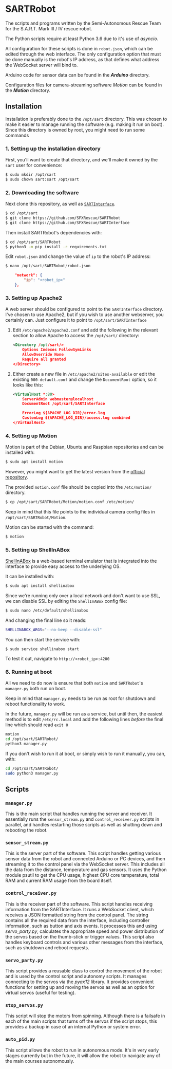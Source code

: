 # SARTRobot
The scripts and programs written by the Semi-Autonomous Rescue Team for the S.A.R.T. Mark III / IV rescue robot.

The Python scripts require at least Python 3.6 due to it's use of _asyncio_.

All configuration for these scripts is done in `robot.json`, which can be edited through the web interface. The only configuration option that must be done manually is the robot's IP address, as that defines what address the WebSocket server will bind to.

Arduino code for sensor data can be found in the **_Arduino_** directory.

Configuration files for camera-streaming software _Motion_ can be found in the **_Motion_** directory. 

## Installation
Installation is preferably done to the `/opt/sart` directory. This was chosen to make it easier to manage running the software (e.g. making it run on boot). Since this directory is owned by root, you might need to run some commands 

### 1. Setting up the installation directory

First, you'll want to create that directory, and we'll make it owned by the `sart` user for convenience:
```sh
$ sudo mkdir /opt/sart
$ sudo chown sart:sart /opt/sart
```

### 2. Downloading the software

Next clone this repository, as well as [`SARTInterface`](https://github.com/SFXRescue/SARTInterface). 

```sh
$ cd /opt/sart
$ git clone https://github.com/SFXRescue/SARTRobot
$ git clone https://github.com/SFXRescue/SARTInterface
```

Then install SARTRobot's dependencies with:

```sh
$ cd /opt/sart/SARTRobot
$ python3 -m pip install -r requirements.txt
```

Edit `robot.json` and change the value of `ip` to the robot's IP address:
```s
$ nano /opt/sart/SARTRobot/robot.json
```

```json
    "network": {
		"ip": "<robot_ip>"
	},
```

### 3. Setting up Apache2

A web server should be configured to point to the `SARTInterface` directory. I've chosen to use Apache2, but if you wish to use another webserver, you certainly can. Just configure it to point to `/opt/sart/SARTInterface`

1. Edit `/etc/apache2/apache2.conf` and add the following in the relevant section to allow Apache to access the `/opt/sart/` directory:

    ```xml
    <Directory /opt/sart/>
        Options Indexes FollowSymLinks
        AllowOverride None
        Require all granted
    </Directory>
    ```

2. Either create a new file in `/etc/apache2/sites-available` or edit the existing `000-default.conf` and change the `DocumentRoot` option, so it looks like this:

    ```xml
    <VirtualHost *:80>
        ServerAdmin webmaster@localhost
        DocumentRoot /opt/sart/SARTInterface

        ErrorLog ${APACHE_LOG_DIR}/error.log
        CustomLog ${APACHE_LOG_DIR}/access.log combined
    </VirtualHost>

    ```

### 4. Setting up Motion

Motion is part of the Debian, Ubuntu and Raspbian repositories and can be installed with:

```sh
$ sudo apt install motion
```
However, you might want to get the latest version from the [official repository](https://github.com/Motion-Project/motion).

The provided `motion.conf` file should be copied into the `/etc/motion/` directory.

```sh
$ cp /opt/sart/SARTRobot/Motion/motion.conf /etc/motion/
```

Keep in mind that this file points to the individual camera config files in `/opt/sart/SARTRobot/Motion`.

Motion can be started with the command:
```sh
$ motion
```

### 5. Setting up ShellInABox
[ShellInABox](https://github.com/shellinabox/shellinabox) is a web-based terminal emulator that is integrated into the interface to provide easy access to the underlying OS.

It can be installed with:
```sh
$ sudo apt install shellinabox
```
Since we're running only over a local network and don't want to use SSL, we can disable SSL by editing the `ShellInABox` config file:
```sh
$ sudo nano /etc/default/shellinabox
```
And changing the final line so it reads:
```sh
SHELLINABOX_ARGS="--no-beep --disable-ssl"
```
You can then start the service with:
```
$ sudo service shellinabox start
```
To test it out, navigate to `http://<robot_ip>:4200`

### 6. Running at boot

All we need to do now is ensure that both `motion` and `SARTRobot`'s `manager.py` both run on boot.

Keep in mind that `manager.py` needs to be run as root for shutdown and reboot functionality to work.

In the future, `manager.py` will be run as a service, but until then, the easiest method is to edit `/etc/rc.local` and add the following lines _before_ the final line which should read `exit 0`

```sh
motion
cd /opt/sart/SARTRobot/
python3 manager.py
```

If you don't wish to run it at boot, or simply wish to run it manually, you can, with:
```sh
cd /opt/sart/SARTRobot/
sudo python3 manager.py
```


## Scripts

### `manager.py`
This is the main script that handles running the server and receiver. It essentially runs the `sensor_stream.py` and `control_receiver.py` scripts in parallel, and handles restarting those scripts as well as shutting down and rebooting the robot.

### `sensor_stream.py`
This is the server part of the software. This script handles getting various sensor data from the robot and connected Arduino or I²C devices, and then streaming it to the control panel via the WebSocket server. This includes all the data from the distance, temperature and gas sensors. It uses the Python module psutil to get the CPU usage, highest CPU core temperature, total RAM and current RAM usage from the board itself.

### `control_receiver.py`
This is the receiver part of the software. This script handles receiving information from the SARTInterface. It runs a WebSocket client, which receives a JSON formatted string from the control panel. The string contains all the required data from the interface, including controller information, such as button and axis events. It processes this and using _servo_party.py_, calculates the appropriate speed and power distribution of the servos based on the thumb-stick or trigger values. This script also handles keyboard controls and various other messages from the interface, such as shutdown and reboot requests.

### `servo_party.py`
This script provides a reusable class to control the movement of the robot and is used by the control script and autonomy scripts. It manages connecting to the servos via the _pyax12_ library. It provides convenient functions for setting up and moving the servos as well as an option for virtual servos (useful for testing).

### `stop_servos.py`
This script will stop the motors from spinning. Although there is a failsafe in each of the main scripts that turns off the servos if the script stops, this provides a backup in case of an internal Python or system error. 

### `auto_pid.py`
This script allows the robot to run in autonomous mode. It's in very early stages currently but in the future, it will allow the robot to navigate any of the main courses autonomously.